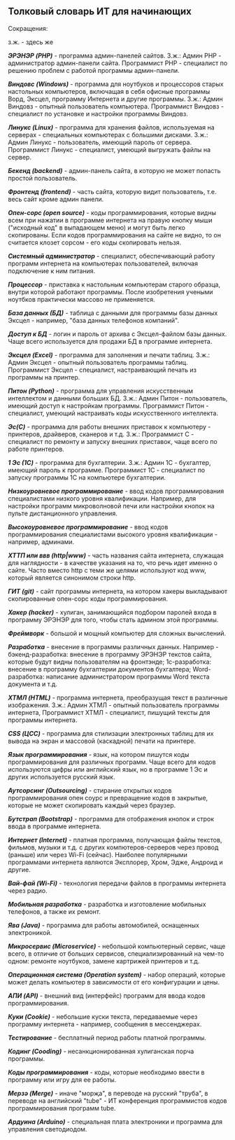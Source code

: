 ## Толковый словарь ИТ для начинающих

Сокращения:

з.ж. - здесь же

***ЭРЭНЭР (PHP)*** - программа админ-панелей сайтов. З.ж.: Админ РНР - администратор админ-панели сайта. Программист РНР - специалист по решению проблем с работой программы админ-панели. 

***Виндовс (Windows)*** - программа для ноутбуков и процессоров старых настольных компьютеров, включащая в себя офисные программы Ворд, Эксцел, программу Интернета и другие программы. З.ж.: Админ Виндовз - опытный пользователь компьютера. Программист Виндовз - специалист по установке и настройки программы Виндовз.

***Линукс (Linux)*** - программа для хранения файлов, используемая на серверах - специальных компьютерах с большими дисками. З.ж.: Админ Линукс - пользователь, имеющий пароль от сервера. Программист Линукс - специалист, умеющий выгружать файлы на сервер. 

***Бекенд (backend)*** - админ-панель сайта, в которую не может попасть простой пользователь. 

***Фронтенд (frontend)*** - часть сайта, которую видит пользователь, т.е. весь сайт кроме админ панели. 

***Опен-сорс (open source)*** - коды программирования, которые видны всем при нажатии в программе интернета на правую кнопку мыши ("исходный код" в выпадающем меню) и могут быть легко скопированы. Если кодов программирования на сайте не видно, то он считается клозет сорсом - его коды скопировать нельзя. 

***Системный администратор*** - специалист, обеспечивающий работу программ интернета на компьютерах пользователей, включая подключение к ним питания.

***Процессор*** - приставка к настольным компьютерам старого образца, внутри которой работают программы. После изобретения учеными ноутбков практически массово не применяется.

***База данных (БД)*** - таблица с данными для программы базы данных Эксцел - например, "база данных телефонов компаний".

***Доступ к БД*** - логин и пароль от архива с Эксцел-файлом базы данных. Чаще всего используется для продажи БД в программе интернета. 

***Эксцел (Excel)*** - программа для заполнения и печати таблиц. З.ж.: Админ Эксцел - опытный пользователь программы таблиц. Программист Эксцел - специалист, настраивающий печать из программы на принтер.

***Питон (Python)*** - программа для управления искусственным интеллектом и данными больших БД. З.ж.: Админ Питон - пользователь, имеющий доступ к настройкам программы. Программист Питон - специалист, умеющий настраивать коды искусственного интеллекта. 

***Эс(C)*** - программа для работы внешних приставок к компьютеру - принтеров, драйверов, сканеров и т.д. З.ж.: Программист С - специалист по ремонту и запуску внешних приставок, чаще всего по работе принтеров. 

***1 Эс (1C)*** - программа для бухгалтерии.  З.ж.: Админ 1С - бухгалтер, имеющий пароль к программе. Программист 1С - специалист по запуску программы 1С на компьютере бухгалтерии. 

***Низкоуровневое программирование*** - ввод кодов программирования специалистами низкого уровня квалификации. Например, для настройки программ микроволновой печи или настройки кнопок на пульте дистанционного управления. 

***Высокоуровневое программирование*** - ввод кодов программирования специалистами высокого уровня квалификации - например, админами. 

***ХТТП или ввв (http|www)*** - часть названия сайта интернета, служащая для наглядности  - в качестве указания на то, что речь идет именно о сайте. Часто вместо http с теми же целями используют код www, который является синонимом строки http. 

***ГИТ (git)*** - сайт программы интернета, на котором хакеры выкладывают скопированные опен-сорс коды программирования. 

***Хакер (hacker)*** - хулиган, занимающийся подбором паролей входа в программу ЭРЭНЭР для того, чтобы стать админом этой программы. 

***Фреймворк*** - большой и мощный компьютер для сложных вычислений. 

***Разработка*** - внесение в программы различных данных. Например - бэкенд-разработка: внесение в программу ЭРЭНЭР текстов сайта, которые будут видны пользователям на фронтэнде; 1с-разработка: внесение в программу бухгалтерии документов бухгалтера; Word-разработка: написание администратором программы Word текста документа и т.д.

***ХТМЛ (HTML)*** - программа интернета, преобразущая текст в различные изображения.  З.ж.: Админ ХТМЛ - опытный пользователь программы интернета, Программист ХТМЛ - специалист, пишущий тексты для программы интернета. 

***CSS (ЦСС)*** - программа для стилизации электронных таблиц для их вывода на экран и массовой (каскадной) печати на принтере. 

***Язык программирования*** - язык, на котором пишутся коды программирования для различных программ. Чаще всего для кодов используются цифры или английский язык, но в программе 1 Эс и других используется русский язык. 

***Аутсорсинг (Outsourcing)*** - стирание открытых кодов программирования опен соурс и превращение кодов в закрытые, которые не может скопировать каждый через браузер.

***Бутстрап (Bootstrap)*** - программа для отображения кнопок и строк ввода в программе интернета.

***Интернет (Internet)*** - платная программа, получающая файлы текстов, фильмов, музыки и т.д. с других компютеров-серверов
через провод (раньше) или через Wi-Fi (сейчас). Наиболее популярными программами интернета являются Эксплорер, Хром, Эдже, Андроид и другие.

***Вай-фай (Wi-Fi)*** - технология передачи файлов в программы интернета через радио. 

***Мобильная разработка*** - разработка и изготовление мобильных телефонов, а также их ремонт. 

***Ява (Java)*** - программа для работы автомобилей, оснащенных электроникой. 

***Микросервис (Microservice)*** - небольшой компьютерный сервис, чаще всего, в отличие от больших сервисов, специализированный на чем-то одном: ремонте ноутбуков, замене картрижей принтеров и т.д.

***Операционная система (Operation system)*** - набор операций, которые может делать компьютер в зависимости от его конфигурации и цены. 

***АПИ (API)*** - внешний вид (интерфейс) программ для ввода кодов программирования.

***Куки (Cookie)*** - небольшие куски текста, передаваемые через программу интернета - например, сообщения в мессенджерах.

***Тестирование*** - бесплатный период работы платной программы. 

***Кодинг (Cooding)*** - несанкционированная хулиганская порча программы. 

***Коды программирования*** - коды, которые необходимо ввести в программу или игру для ее работы. 

***Мерзә (Merge)*** - иначе "морҗа", в переводе на русский "труба", в переводе на английский "tube" - ИТ конференция  программистов кодов программирования программ tube. 

***Ардуина (Arduino)*** - специальная плата электроники и программа для управления светодиодом. 

